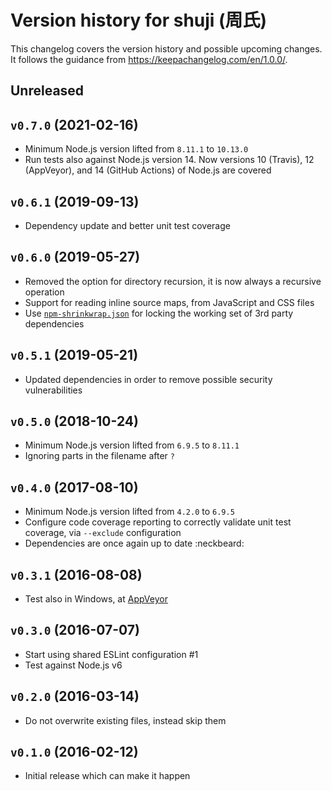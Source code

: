# Version history for shuji (周氏)

This changelog covers the version history and possible upcoming changes.
It follows the guidance from https://keepachangelog.com/en/1.0.0/.

## Unreleased

## `v0.7.0` (2021-02-16)
- Minimum Node.js version lifted from `8.11.1` to `10.13.0`
- Run tests also against Node.js version 14. Now versions 10 (Travis), 12 (AppVeyor), and 14 (GitHub Actions) of Node.js are covered

## `v0.6.1` (2019-09-13)
- Dependency update and better unit test coverage

## `v0.6.0` (2019-05-27)
- Removed the option for directory recursion, it is now always a recursive operation
- Support for reading inline source maps, from JavaScript and CSS files
- Use [`npm-shrinkwrap.json`](https://docs.npmjs.com/files/shrinkwrap.json) for locking the working set of 3rd party dependencies

## `v0.5.1` (2019-05-21)
- Updated dependencies in order to remove possible security vulnerabilities

## `v0.5.0` (2018-10-24)
- Minimum Node.js version lifted from `6.9.5` to `8.11.1`
- Ignoring parts in the filename after `?`

## `v0.4.0` (2017-08-10)
- Minimum Node.js version lifted from `4.2.0` to `6.9.5`
- Configure code coverage reporting to correctly validate unit test coverage, via `--exclude` configuration
- Dependencies are once again up to date :neckbeard:

## `v0.3.1` (2016-08-08)
- Test also in Windows, at [AppVeyor](https://ci.appveyor.com/project/paazmaya/shuji)

## `v0.3.0` (2016-07-07)
- Start using shared ESLint configuration #1
- Test against Node.js v6

## `v0.2.0` (2016-03-14)
- Do not overwrite existing files, instead skip them

## `v0.1.0` (2016-02-12)
- Initial release which can make it happen
